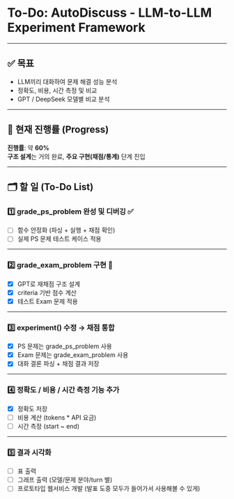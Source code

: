 # To-Do: AutoDiscuss - LLM-to-LLM Experiment Framework

---

## ✅ 목표

- LLM끼리 대화하여 문제 해결 성능 분석
- 정확도, 비용, 시간 측정 및 비교
- GPT / DeepSeek 모델별 비교 분석

---

## 📌 현재 진행률 (Progress)

**진행률**: 약 **60%**  
**구조 설계**는 거의 완료, **주요 구현(채점/통계)** 단계 진입

---

## 🗂️ 할 일 (To-Do List)

### 1️⃣ grade_ps_problem 완성 및 디버깅 ✅

- [ ] 함수 안정화 (파싱 + 실행 + 채점 확인)
- [ ] 실제 PS 문제 테스트 케이스 적용

---

### 2️⃣ grade_exam_problem 구현 📝

- [X] GPT로 재채점 구조 설계
- [X] criteria 기반 점수 계산
- [X] 테스트 Exam 문제 적용

---

### 3️⃣ experiment() 수정 → 채점 통합

- [X] PS 문제는 grade_ps_problem 사용
- [X] Exam 문제는 grade_exam_problem 사용
- [X] 대화 결론 파싱 + 채점 결과 저장

---

### 4️⃣ 정확도 / 비용 / 시간 측정 기능 추가

- [X] 정확도 저장
- [ ] 비용 계산 (tokens * API 요금)
- [ ] 시간 측정 (start ~ end)

---

### 5️⃣ 결과 시각화

- [ ] 표 출력
- [ ] 그래프 출력 (모델/문제 분야/turn 별)
- [ ] 프로토타입 웹서비스 개발 (발표 도중 모두가 들어가서 사용해볼 수 있게)
